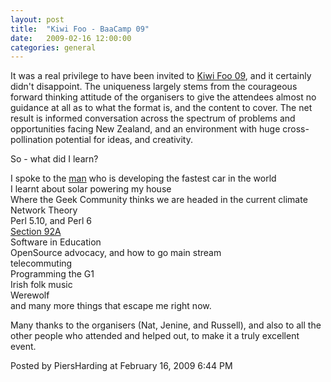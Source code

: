 ```yaml
---
layout: post
title:  "Kiwi Foo - BaaCamp 09"
date:   2009-02-16 12:00:00
categories: general
---
```



<p>It was a real privilege to have been invited to <a href="http://baacamp.org/">Kiwi Foo 09</a>, and it certainly didn't disappoint.  The uniqueness largely stems from the courageous forward thinking attitude of the organisers to give the attendees almost no guidance at all as to what the format is, and the content to cover.  The net result is informed conversation across the spectrum of problems and opportunities facing New Zealand, and an environment with huge cross-pollination potential for ideas, and creativity.</p>

<p>So - what did I learn?</p>

<p>I spoke to the <a href="http://www.wrightspeed.com/">man</a> who is developing the fastest car in the world<br />
I learnt about solar powering my house<br />
Where the Geek Community thinks we are headed in the current climate <br />
Network Theory<br />
Perl 5.10, and Perl 6<br />
<a href="http://creativefreedom.org.nz/">Section 92A</a><br />
Software in Education<br />
OpenSource advocacy, and how to go main stream<br />
telecommuting<br />
Programming the G1<br />
Irish folk music<br />
Werewolf<br />
and many more things that escape me right now.</p>

<p>Many thanks to the organisers (Nat, Jenine, and Russell), and also to all the other people who attended and helped out, to make it a truly excellent event.<br />
</p>

<div id="a000078more"><div id="more">

</div></div>

<p class="posted">Posted by PiersHarding at February 16, 2009  6:44 PM</p>





